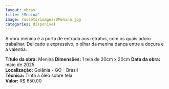 ```yaml
---
layout: obras
title: "Menina"
image: /assets/images/DMenina.jpg
categories: disponivel
---
```


A obra menina é a porta de entrada aos retratos, com os quais adoro trabalhar. Delicado e expressivo, o olhar da menina dança entre a doçura e a valentia.

**Título da obra:** Menina
**Dimensões:** 1 tela de 20cm x 20cm
**Data da obra:** maio de 2025  
**Localização:** Goiânia - GO - Brasil  
**Técnica:** Tinta à óleo sobre tela  
**Valor:** R$ 650,00
